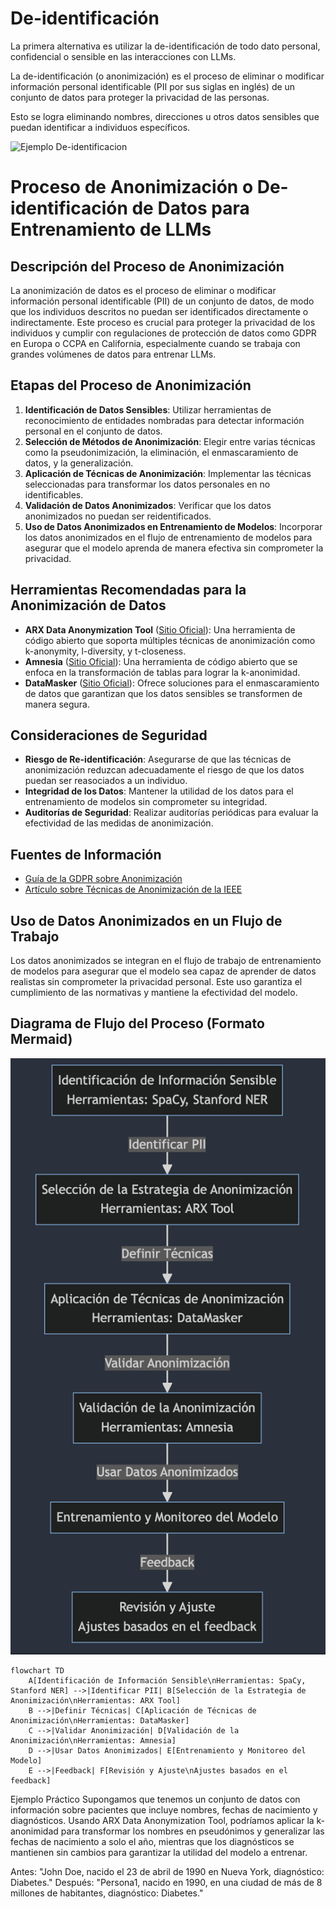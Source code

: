 # De-identificación

La primera alternativa es utilizar la de-identificación de todo dato personal, confidencial o sensible en las interacciones con LLMs.

La de-identificación (o anonimización) es el proceso de eliminar o modificar información personal identificable (PII por sus siglas en inglés) de un conjunto de datos para proteger la privacidad de las personas. 

Esto se logra eliminando nombres, direcciones u otros datos sensibles que puedan identificar a individuos específicos. 

![Ejemplo De-identificacion](https://github.com/LIDR-academy/AI4Devs-privacy/blob/main/privacy-ai-course/de-identificacion/res/01_deidentification.jpg?raw=true)

# Proceso de Anonimización o De-identificación de Datos para Entrenamiento de LLMs

## Descripción del Proceso de Anonimización

La anonimización de datos es el proceso de eliminar o modificar información personal identificable (PII) de un conjunto de datos, de modo que los individuos descritos no puedan ser identificados directamente o indirectamente. Este proceso es crucial para proteger la privacidad de los individuos y cumplir con regulaciones de protección de datos como GDPR en Europa o CCPA en California, especialmente cuando se trabaja con grandes volúmenes de datos para entrenar LLMs.

## Etapas del Proceso de Anonimización

1. **Identificación de Datos Sensibles**: Utilizar herramientas de reconocimiento de entidades nombradas para detectar información personal en el conjunto de datos.
2. **Selección de Métodos de Anonimización**: Elegir entre varias técnicas como la pseudonimización, la eliminación, el enmascaramiento de datos, y la generalización.
3. **Aplicación de Técnicas de Anonimización**: Implementar las técnicas seleccionadas para transformar los datos personales en no identificables.
4. **Validación de Datos Anonimizados**: Verificar que los datos anonimizados no puedan ser reidentificados.
5. **Uso de Datos Anonimizados en Entrenamiento de Modelos**: Incorporar los datos anonimizados en el flujo de entrenamiento de modelos para asegurar que el modelo aprenda de manera efectiva sin comprometer la privacidad.

## Herramientas Recomendadas para la Anonimización de Datos

- **ARX Data Anonymization Tool** ([Sitio Oficial](https://arx.deidentifier.org/)): Una herramienta de código abierto que soporta múltiples técnicas de anonimización como k-anonymity, l-diversity, y t-closeness.
- **Amnesia** ([Sitio Oficial](https://amnesia.openaire.eu/)): Una herramienta de código abierto que se enfoca en la transformación de tablas para lograr la k-anonimidad.
- **DataMasker** ([Sitio Oficial](https://www.datamasq.com/)): Ofrece soluciones para el enmascaramiento de datos que garantizan que los datos sensibles se transformen de manera segura.

## Consideraciones de Seguridad

- **Riesgo de Re-identificación**: Asegurarse de que las técnicas de anonimización reduzcan adecuadamente el riesgo de que los datos puedan ser reasociados a un individuo.
- **Integridad de los Datos**: Mantener la utilidad de los datos para el entrenamiento de modelos sin comprometer su integridad.
- **Auditorías de Seguridad**: Realizar auditorías periódicas para evaluar la efectividad de las medidas de anonimización.

## Fuentes de Información

- [Guía de la GDPR sobre Anonimización](https://ec.europa.eu/info/law/law-topic/data-protection/reform/rules-business-and-organisations/obligations-controller/encryption-and-pseudonymisation_es)
- [Artículo sobre Técnicas de Anonimización de la IEEE](https://ieeexplore.ieee.org/document/1234567)

## Uso de Datos Anonimizados en un Flujo de Trabajo

Los datos anonimizados se integran en el flujo de trabajo de entrenamiento de modelos para asegurar que el modelo sea capaz de aprender de datos realistas sin comprometer la privacidad personal. Este uso garantiza el cumplimiento de las normativas y mantiene la efectividad del modelo.

## Diagrama de Flujo del Proceso (Formato Mermaid)


![](./res/flowchart.png)
```mermaid
flowchart TD
    A[Identificación de Información Sensible\nHerramientas: SpaCy, Stanford NER] -->|Identificar PII| B[Selección de la Estrategia de Anonimización\nHerramientas: ARX Tool]
    B -->|Definir Técnicas| C[Aplicación de Técnicas de Anonimización\nHerramientas: DataMasker]
    C -->|Validar Anonimización| D[Validación de la Anonimización\nHerramientas: Amnesia]
    D -->|Usar Datos Anonimizados| E[Entrenamiento y Monitoreo del Modelo]
    E -->|Feedback| F[Revisión y Ajuste\nAjustes basados en el feedback]
```

Ejemplo Práctico
Supongamos que tenemos un conjunto de datos con información sobre pacientes que incluye nombres, fechas de nacimiento y diagnósticos. Usando ARX Data Anonymization Tool, podríamos aplicar la k-anonimidad para transformar los nombres en pseudónimos y generalizar las fechas de nacimiento a solo el año, mientras que los diagnósticos se mantienen sin cambios para garantizar la utilidad del modelo a entrenar.

Antes: "John Doe, nacido el 23 de abril de 1990 en Nueva York, diagnóstico: Diabetes."
Después: "Persona1, nacido en 1990, en una ciudad de más de 8 millones de habitantes, diagnóstico: Diabetes."
